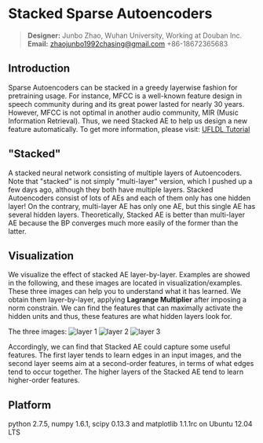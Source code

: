 Stacked Sparse Autoencoders
===========================
>**Designer:** Junbo Zhao, Wuhan University, Working at Douban Inc.      
**Email:** zhaojunbo1992chasing@gmail.com      +86-18672365683 

Introduction
------------------------
  Sparse Autoencoders can be stacked in a greedy layerwise fashion for pretraining usage. For instance, MFCC is a well-known feature design in speech community during and its great power lasted for nearly 30 years. However, MFCC is not optimal in another audio community, MIR (Music Information Retrieval). Thus, we need Stacked AE to help us design a new feature automatically.
  To get more information, please visit:
  [UFLDL Tutorial](http://ufldl.stanford.edu/wiki/index.php/Stacked_Autoencoders)

"Stacked"
-----------------------
  A stacked neural network consisting of multiple layers of Autoencoders. Note that "stacked" is not simply "multi-layer" version, which I pushed up a few days ago, although they both have multiple layers. Stacked Autoencoders consist of lots of AEs and each of them only has one hidden layer! On the contrary, multi-layer AE has only one AE, but this single AE has several hidden layers.
  Theoretically, Stacked AE is better than multi-layer AE because the BP converges much more easily of the former than the latter.

Visualization
-----------------------
  We visualize the effect of stacked AE layer-by-layer. Examples are showed in the following, and these images are located in visualization/examples. These three images can help you to understand what it has learned. We obtain them layer-by-layer, applying **Lagrange Multiplier** after imposing a norm constrain. We can find the features that can maximally activate the hidden units and thus, these features are what hidden layers look for.
  
  The three images:
  ![layer 1](https://raw2.github.com/zhaojunbo/sparse_autoencoder/master/python_stack_AE/visualization/examples/1.jpg)
  ![layer 2](https://raw2.github.com/zhaojunbo/sparse_autoencoder/master/python_stack_AE/visualization/examples/2.jpg)
  ![layer 3](https://raw2.github.com/zhaojunbo/sparse_autoencoder/master/python_stack_AE/visualization/examples/3.jpg)

  Accordingly, we can find that Stacked AE could capture some useful features. The first layer tends to learn edges in an input images, and the second layer seems aim at a second-order features, in terms of what edges tend to occur together. The higher layers of the Stacked AE tend to learn higher-order features.

Platform
-------------
  python 2.7.5, numpy 1.6.1, scipy 0.13.3 and matplotlib 1.1.1rc on Ubuntu 12.04 LTS

